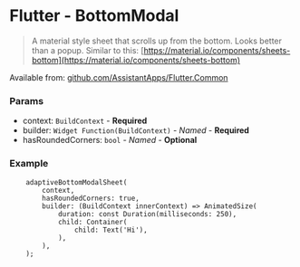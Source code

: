 # Flutter - BottomModal

> A material style sheet that scrolls up from the bottom. Looks better than a popup. Similar to this: [https://material.io/components/sheets-bottom](https://material.io/components/sheets-bottom)

Available from: [github.com/AssistantApps/Flutter.Common](https://github.com/AssistantApps/Flutter.Common)

### Params
 - context: `BuildContext` - **Required**
 - builder: `Widget Function(BuildContext)` - _Named_ - **Required**
 - hasRoundedCorners: `bool` - _Named_ - **Optional**


### Example

```
    adaptiveBottomModalSheet(
        context,
        hasRoundedCorners: true,
        builder: (BuildContext innerContext) => AnimatedSize(
            duration: const Duration(milliseconds: 250),
            child: Container(
                child: Text('Hi'),
            ),
        ),
    );
```

